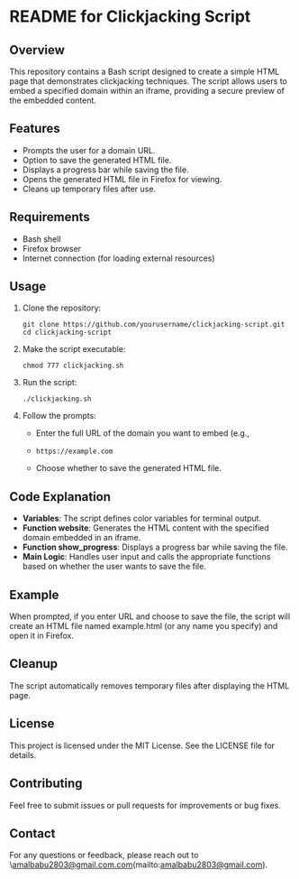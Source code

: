 # README for Clickjacking Script

## Overview

This repository contains a Bash script designed to create a simple HTML page that demonstrates clickjacking techniques. The script allows users to embed a specified domain within an iframe, providing a secure preview of the embedded content.

## Features

- Prompts the user for a domain URL.
- Option to save the generated HTML file.
- Displays a progress bar while saving the file.
- Opens the generated HTML file in Firefox for viewing.
- Cleans up temporary files after use.

## Requirements

- Bash shell
- Firefox browser
- Internet connection (for loading external resources)

## Usage

1. Clone the repository:

   ```
   git clone https://github.com/yourusername/clickjacking-script.git
   cd clickjacking-script
   
   ```
2. Make the script executable:

   ```
   chmod 777 clickjacking.sh
   
   ```
3. Run the script:

   ```
   ./clickjacking.sh
   
   ```
4. Follow the prompts:
   - Enter the full URL of the domain you want to embed (e.g.,
   - ```
     https://example.com
     ```
   - Choose whether to save the generated HTML file.

## Code Explanation

- **Variables**: The script defines color variables for terminal output.
- **Function website**: Generates the HTML content with the specified domain embedded in an iframe.
- **Function show_progress**: Displays a progress bar while saving the file.
- **Main Logic**: Handles user input and calls the appropriate functions based on whether the user wants to save the file.

## Example

When prompted, if you enter URL and choose to save the file, the script will create an HTML file named
example.html (or any name you specify) and open it in Firefox.

## Cleanup

The script automatically removes temporary files after displaying the HTML page.

## License

This project is licensed under the MIT License. See the LICENSE file for details.

## Contributing

Feel free to submit issues or pull requests for improvements or bug fixes.

## Contact

For any questions or feedback, please reach out to \amalbabu2803@gmail.com.com(mailto:amalbabu2803@gmail.com)\.
